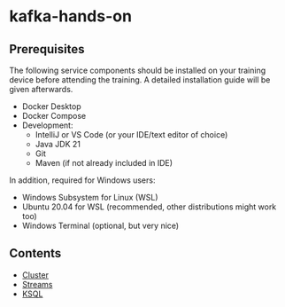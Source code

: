 # kafka-hands-on

## Prerequisites

The following service components should be installed on your training device before attending the training. A detailed installation guide will be given afterwards.

* Docker Desktop
* Docker Compose
* Development:
    * IntelliJ or VS Code (or your IDE/text editor of choice)
    * Java JDK 21
    * Git
    * Maven (if not already included in IDE)

In addition, required for Windows users:
* Windows Subsystem for Linux (WSL)
* Ubuntu 20.04 for WSL (recommended, other distributions might work too)
* Windows Terminal (optional, but very nice)

## Contents

* [Cluster](cluster.md)
* [Streams](streams.md)
* [KSQL](ksql.md)